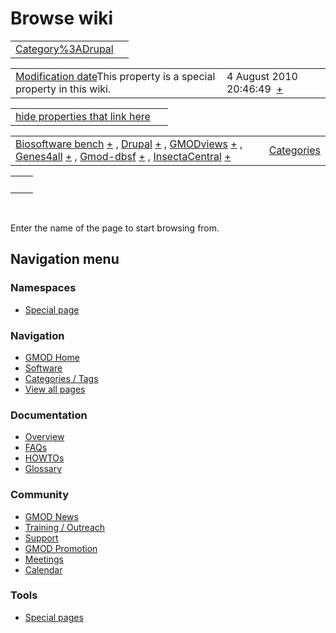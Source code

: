 



<span id="top"></span>




# <span dir="auto">Browse wiki</span>






|                                                            |     |
|------------------------------------------------------------|-----|
| [Category%3ADrupal](/wiki/Category%3ADrupal "Category%3ADrupal") |     |

|  |  |
|----|----|
| <span class="smw-highlighter" data-type="1" state="inline" data-title="Property"><span class="smwbuiltin">[Modification date](/wiki/Property:Modification_date "Property:Modification date")</span><span class="smwttcontent">This property is a special property in this wiki.</span></span> | <span class="smwb-value">4 August 2010 20:46:49  <span class="smwsearch">[+](/wiki/Special%3ASearchByProperty/Modification-20date/4-20August-202010-2020:46:49 "Special%3ASearchByProperty/Modification-20date/4-20August-202010-2020:46:49")</span></span> |

<span id="smw_browse_incoming"></span>

|  |  |
|----|----|
| [hide properties that link here](/mediawiki/index.php?title=Special:Browse&offset=0&dir=out&article=Category%3ADrupal)  |  |

|  |  |
|----|----|
| <span class="smwb-ivalue">[Biosoftware bench](/wiki/Biosoftware_bench "Biosoftware bench") <span class="smwbrowse">[+](/wiki/Special%3ABrowse/Biosoftware-20bench "Special%3ABrowse/Biosoftware-20bench")</span></span> , <span class="smwb-ivalue">[Drupal](/wiki/Drupal "Drupal") <span class="smwbrowse">[+](/wiki/Special%3ABrowse/Drupal "Special%3ABrowse/Drupal")</span></span> , <span class="smwb-ivalue">[GMODviews](/wiki/GMODviews "GMODviews") <span class="smwbrowse">[+](/wiki/Special%3ABrowse/GMODviews "Special%3ABrowse/GMODviews")</span></span> , <span class="smwb-ivalue">[Genes4all](/wiki/Genes4all "Genes4all") <span class="smwbrowse">[+](/wiki/Special%3ABrowse/Genes4all "Special%3ABrowse/Genes4all")</span></span> , <span class="smwb-ivalue">[Gmod-dbsf](/wiki/Gmod-dbsf "Gmod-dbsf") <span class="smwbrowse">[+](/wiki/Special%3ABrowse/Gmod-2Ddbsf "Special%3ABrowse/Gmod-2Ddbsf")</span></span> , <span class="smwb-ivalue">[InsectaCentral](/wiki/InsectaCentral "InsectaCentral") <span class="smwbrowse">[+](/wiki/Special%3ABrowse/InsectaCentral "Special%3ABrowse/InsectaCentral")</span></span> | [Categories](/wiki/Special%3ACategories "Special%3ACategories") |

|     |     |
|-----|-----|
|     |     |

 

Enter the name of the page to start browsing from.  








## Navigation menu



### Namespaces

- <span id="ca-nstab-special">[Special
  page](/wiki/Special%3ABrowse/Category%3ADrupal "This is a special page, you cannot edit the page itself")</span>






### Navigation



- <span id="n-GMOD-Home">[GMOD Home](/wiki/Main_Page)</span>
- <span id="n-Software">[Software](/wiki/GMOD_Components)</span>
- <span id="n-Categories-.2F-Tags">[Categories /
  Tags](/wiki/Categories)</span>
- <span id="n-View-all-pages">[View all
  pages](/wiki/Special:AllPages)</span>




### Documentation



- <span id="n-Overview">[Overview](/wiki/Overview)</span>
- <span id="n-FAQs">[FAQs](/wiki/Category%3AFAQ)</span>
- <span id="n-HOWTOs">[HOWTOs](/wiki/Category%3AHOWTO)</span>
- <span id="n-Glossary">[Glossary](/wiki/Glossary)</span>




### Community



- <span id="n-GMOD-News">[GMOD News](/wiki/GMOD_News)</span>
- <span id="n-Training-.2F-Outreach">[Training /
  Outreach](/wiki/Training_and_Outreach)</span>
- <span id="n-Support">[Support](/wiki/Support)</span>
- <span id="n-GMOD-Promotion">[GMOD
  Promotion](/wiki/GMOD_Promotion)</span>
- <span id="n-Meetings">[Meetings](/wiki/Meetings)</span>
- <span id="n-Calendar">[Calendar](/wiki/Calendar)</span>




### Tools



- <span id="t-specialpages"><a href="/wiki/Special%3ASpecialPages" accesskey="q"
  title="A list of all special pages [q]">Special pages</a></span>








<!-- -->





